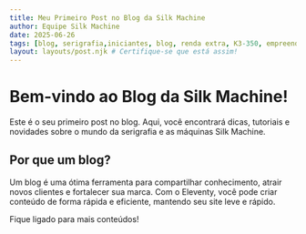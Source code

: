 ```yaml
---
title: Meu Primeiro Post no Blog da Silk Machine
author: Equipe Silk Machine
date: 2025-06-26
tags: [blog, serigrafia,iniciantes, blog, renda extra, K3-350, empreendedorismo, silk machine]
layout: layouts/post.njk # Certifique-se que está assim!
---
```


# Bem-vindo ao Blog da Silk Machine!

Este é o seu primeiro post no blog. Aqui, você encontrará dicas, tutoriais e novidades sobre o mundo da serigrafia e as máquinas Silk Machine.

## Por que um blog?

Um blog é uma ótima ferramenta para compartilhar conhecimento, atrair novos clientes e fortalecer sua marca. Com o Eleventy, você pode criar conteúdo de forma rápida e eficiente, mantendo seu site leve e rápido.

Fique ligado para mais conteúdos!
